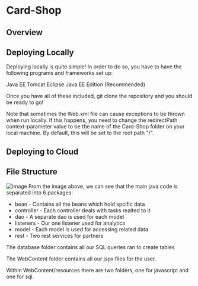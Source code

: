 # Card-Shop
## Overview

## Deploying Locally

Deploying locally is quite simple! In order to do so, you have to have the following programs and frameworks set up:

Java EE
Tomcat
Eclipse Java EE Edition (Recommended)

Once you have all of these included, git clone the repository and you should be ready to go!

Note that sometimes the Web.xml file can cause exceptions to be thrown when run locally. If this happens, you need to change the redirectPath context-parameter value to be the name of the Card-Shop folder on your local machine. By default, this will be set to the root path "/".

## Deploying to Cloud

## File Structure
![image](https://user-images.githubusercontent.com/35306396/79798985-c6c53e80-8327-11ea-8148-b5923fd9cb7a.png)
From the image above, we can see that the main java code is separated into 6 packages: 
- bean - Contains all the beans which hold spcific data
- controller - Each controller deals with tasks realted to it
- dao - A separate dao is used for each model
- listeners - Our one listener used for analytics
- model - Each model is used for accessing related data
- rest - Two rest services for partners

The database folder contains all our SQL queries ran to create tables

The WebContent folder contains all our jspx files for the user.

Within WebContent/resources there are two folders, one for javascript and one for sql.
